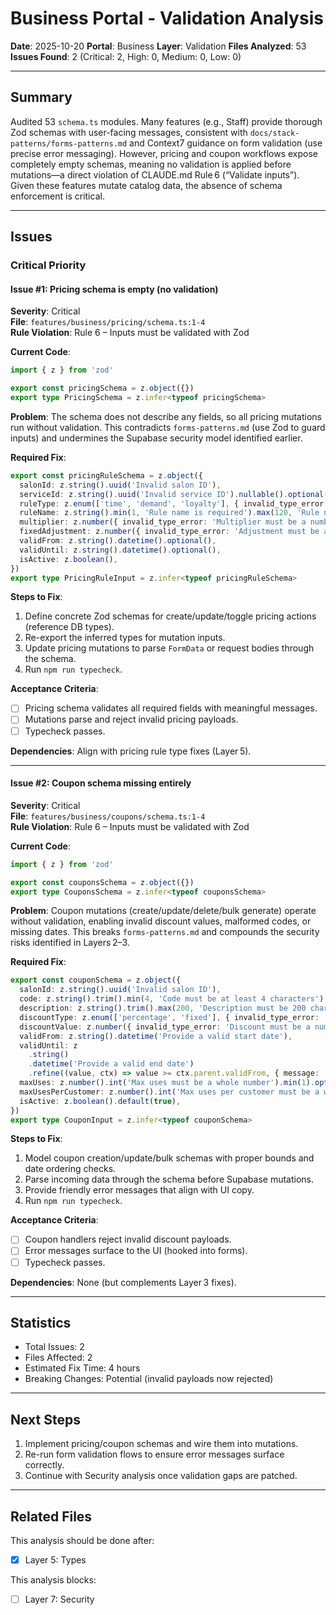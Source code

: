 # Business Portal - Validation Analysis

**Date**: 2025-10-20
**Portal**: Business
**Layer**: Validation
**Files Analyzed**: 53
**Issues Found**: 2 (Critical: 2, High: 0, Medium: 0, Low: 0)

---

## Summary

Audited 53 `schema.ts` modules. Many features (e.g., Staff) provide thorough Zod schemas with user-facing messages, consistent with `docs/stack-patterns/forms-patterns.md` and Context7 guidance on form validation (use precise error messaging). However, pricing and coupon workflows expose completely empty schemas, meaning no validation is applied before mutations—a direct violation of CLAUDE.md Rule 6 (“Validate inputs”). Given these features mutate catalog data, the absence of schema enforcement is critical.

---

## Issues

### Critical Priority

#### Issue #1: Pricing schema is empty (no validation)
**Severity**: Critical  
**File**: `features/business/pricing/schema.ts:1-4`  
**Rule Violation**: Rule 6 – Inputs must be validated with Zod

**Current Code**:
```ts
import { z } from 'zod'

export const pricingSchema = z.object({})
export type PricingSchema = z.infer<typeof pricingSchema>
```

**Problem**: The schema does not describe any fields, so all pricing mutations run without validation. This contradicts `forms-patterns.md` (use Zod to guard inputs) and undermines the Supabase security model identified earlier.

**Required Fix**:
```ts
export const pricingRuleSchema = z.object({
  salonId: z.string().uuid('Invalid salon ID'),
  serviceId: z.string().uuid('Invalid service ID').nullable().optional(),
  ruleType: z.enum(['time', 'demand', 'loyalty'], { invalid_type_error: 'Select a pricing rule type' }),
  ruleName: z.string().min(1, 'Rule name is required').max(120, 'Rule name must be 120 characters or fewer'),
  multiplier: z.number({ invalid_type_error: 'Multiplier must be a number' }).positive().optional(),
  fixedAdjustment: z.number({ invalid_type_error: 'Adjustment must be a number' }).optional(),
  validFrom: z.string().datetime().optional(),
  validUntil: z.string().datetime().optional(),
  isActive: z.boolean(),
})
export type PricingRuleInput = z.infer<typeof pricingRuleSchema>
```

**Steps to Fix**:
1. Define concrete Zod schemas for create/update/toggle pricing actions (reference DB types).
2. Re-export the inferred types for mutation inputs.
3. Update pricing mutations to parse `FormData` or request bodies through the schema.
4. Run `npm run typecheck`.

**Acceptance Criteria**:
- [ ] Pricing schema validates all required fields with meaningful messages.
- [ ] Mutations parse and reject invalid pricing payloads.
- [ ] Typecheck passes.

**Dependencies**: Align with pricing rule type fixes (Layer 5).

---

#### Issue #2: Coupon schema missing entirely
**Severity**: Critical  
**File**: `features/business/coupons/schema.ts:1-4`  
**Rule Violation**: Rule 6 – Inputs must be validated with Zod

**Current Code**:
```ts
import { z } from 'zod'

export const couponsSchema = z.object({})
export type CouponsSchema = z.infer<typeof couponsSchema>
```

**Problem**: Coupon mutations (create/update/delete/bulk generate) operate without validation, enabling invalid discount values, malformed codes, or missing dates. This breaks `forms-patterns.md` and compounds the security risks identified in Layers 2–3.

**Required Fix**:
```ts
export const couponSchema = z.object({
  salonId: z.string().uuid('Invalid salon ID'),
  code: z.string().trim().min(4, 'Code must be at least 4 characters').max(20, 'Code must be 20 characters or fewer'),
  description: z.string().trim().max(200, 'Description must be 200 characters or fewer'),
  discountType: z.enum(['percentage', 'fixed'], { invalid_type_error: 'Select a discount type' }),
  discountValue: z.number({ invalid_type_error: 'Discount must be a number' }).positive('Discount must be positive'),
  validFrom: z.string().datetime('Provide a valid start date'),
  validUntil: z
    .string()
    .datetime('Provide a valid end date')
    .refine((value, ctx) => value >= ctx.parent.validFrom, { message: 'End date must be after start date' }),
  maxUses: z.number().int('Max uses must be a whole number').min(1).optional(),
  maxUsesPerCustomer: z.number().int('Max uses per customer must be a whole number').min(1).optional(),
  isActive: z.boolean().default(true),
})
export type CouponInput = z.infer<typeof couponSchema>
```

**Steps to Fix**:
1. Model coupon creation/update/bulk schemas with proper bounds and date ordering checks.
2. Parse incoming data through the schema before Supabase mutations.
3. Provide friendly error messages that align with UI copy.
4. Run `npm run typecheck`.

**Acceptance Criteria**:
- [ ] Coupon handlers reject invalid discount payloads.
- [ ] Error messages surface to the UI (hooked into forms).
- [ ] Typecheck passes.

**Dependencies**: None (but complements Layer 3 fixes).

---

## Statistics

- Total Issues: 2
- Files Affected: 2
- Estimated Fix Time: 4 hours
- Breaking Changes: Potential (invalid payloads now rejected)

---

## Next Steps

1. Implement pricing/coupon schemas and wire them into mutations.
2. Re-run form validation flows to ensure error messages surface correctly.
3. Continue with Security analysis once validation gaps are patched.

---

## Related Files

This analysis should be done after:
- [x] Layer 5: Types

This analysis blocks:
- [ ] Layer 7: Security

